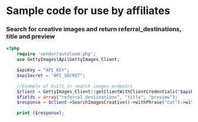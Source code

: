 # Sample code for use by affiliates

### Search for creative images and return referral_destinations, title and preview
```php
<?php
    require 'vendor/autoload.php';
	use GettyImages\Api\GettyImages_Client;

	$apiKey = "API_KEY";
	$apiSecret = "API_SECRET";

	//Example of built in search images endpoint
	$client = GettyImages_Client::getClientWithClientCredentials("$apiKey", "$apiSecret");
    $fields = array("referral_destinations", "title", "preview");
	$response = $client->SearchImagesCreative()->withPhrase("cat")->withFields($fields)->withPageSize(5)->execute();

    print ($response);
```